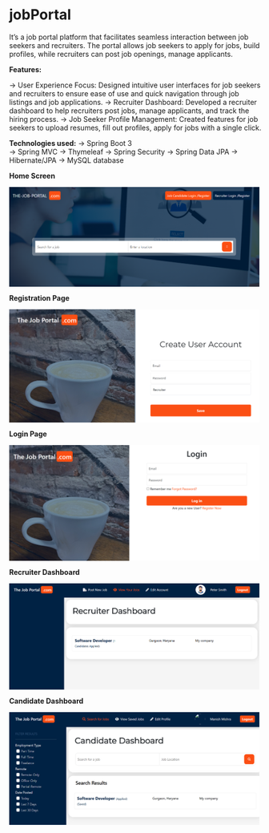 # jobPortal

It’s a job portal platform that facilitates seamless interaction between job seekers and recruiters. The portal
allows job seekers to apply for jobs, build profiles, while recruiters can post job openings, manage applicants.


**Features:**

-> User Experience Focus: Designed intuitive user interfaces for job seekers and recruiters to ensure ease of use
and quick navigation through job listings and job applications.
-> Recruiter Dashboard: Developed a recruiter dashboard to help recruiters post jobs, manage applicants, and
track the hiring process.
-> Job Seeker Profile Management: Created features for job seekers to upload resumes, fill out profiles, apply for
jobs with a single click.

**Technologies used:**
-> Spring Boot 3 </br>
-> Spring MVC
-> Thymeleaf
-> Spring Security
-> Spring Data JPA
-> Hibernate/JPA
-> MySQL database

**Home Screen**

<img align="center" alt="GIF" src="https://github.com/vikas-dubey-1901/jobPortal/blob/master/readme_util/home_screen.png" width="500"/>

**Registration Page**

<img align="center" alt="GIF" src="https://github.com/vikas-dubey-1901/jobPortal/blob/master/readme_util/registration.png" width="500"/>

**Login Page**

<img align="center" alt="GIF" src="https://github.com/vikas-dubey-1901/jobPortal/blob/master/readme_util/login_page.png" width="500"/>

**Recruiter Dashboard**

<img align="center" alt="GIF" src="https://github.com/vikas-dubey-1901/jobPortal/blob/master/readme_util/recruiter_dashboard.png" width="500"/>

**Candidate Dashboard**

<img align="center" alt="GIF" src="https://github.com/vikas-dubey-1901/jobPortal/blob/master/readme_util/job_seeker_dashboard.png" width="500"/>





